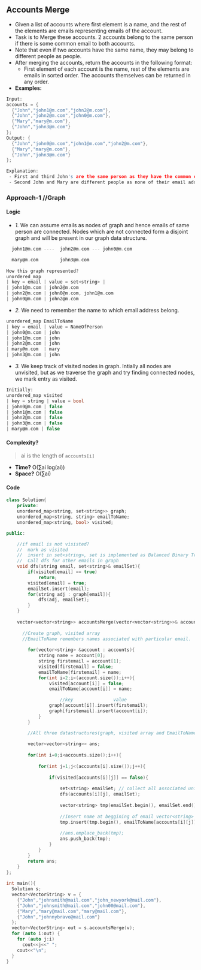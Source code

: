 ## Accounts Merge
- Given a list of accounts where first element is a name, and the rest of the elements are emails representing emails of the account.
- Task is to Merge these accounts. 2 accounts belong to the same person if there is some common email to both accounts. 
- Note that even if two accounts have the same name, they may belong to different people as people.
- After merging the accounts, return the accounts in the following format: 
  - First element of each account is the name, rest of the elements are emails in sorted order. The accounts themselves can be returned in any order.
- **Examples:**
```c
Input: 
accounts = {  
  {"John","john1@m.com","john2@m.com"},
  {"John","john2@m.com","john0@m.com"},
  {"Mary","mary@m.com"},
  {"John","john3@m.com"}
};
Output: {
  {"John","john0@m.com","john1@m.com","john2@m.com"},
  {"Mary","mary@m.com"},
  {"John","john3@m.com"}
};  

Explanation:
 - First and third John's are the same person as they have the common email "john2@m.com".
 - Second John and Mary are different people as none of their email addresses are used by other accounts.
```

### Approach-1  //Graph
#### Logic
- *1.* We can assume emails as nodes of graph and hence emails of same person are connected. Nodes which are not connected form a disjoint graph and will be present in our graph data structure.
```c
  john1@m.com ----  john2@m.com --- john0@m.com

  mary@m.com        john3@m.com
  
How this graph represented?
unordered_map
| key = email | value = set<string> |
| john1@m.com | john2@m.com
| john2@m.com | john0@m.com, john1@m.com
| john0@m.com | john2@m.com
```
- *2.* We need to remember the name to which email address belong.
```c
unordered_map EmailToName
| key = email | value = NameOfPerson
| john0@m.com | john
| john1@m.com | john
| john2@m.com | john
| mary@m.com  | mary
| john3@m.com | john
```
- *3.* We keep track of visited nodes in graph. Intially all nodes are unvisited, but as we traverse the graph and try finding connected nodes, we mark entry as visited.
```c
Initially:
unordered_map visited
| key = string | value = bool
| john0@m.com | false
| john1@m.com | false
| john2@m.com | false
| john3@m.com | false
| mary@m.com | false
```

#### Complexity?
> ai is the length of `accounts[i]`
- **Time?** O(∑ai log(ai))
- **Space?** O(∑ai)

#### Code
```c++
class Solution{
    private:
    unordered_map<string, set<string>> graph;
    unordered_map<string, string> emailToName;
    unordered_map<string, bool> visited;

public:

    //if email is not visisted?
    //  mark as visited
    //  insert in set<string>, set is implemented as Balanced Binary Tree so emails are sorted
    //  Call dfs for other emails in graph
    void dfs(string email, set<string>& emailSet){
        if(visited[email] == true)
            return;
        visited[email] = true;
        emailSet.insert(email);
        for(string adj : graph[email]){
            dfs(adj, emailSet);
        }
    }
    
    vector<vector<string>> accountsMerge(vector<vector<string>>& accounts) {
    
      //Create graph, visited array
      //EmailToName remembers names associated with particular email.
      
        for(vector<string> &account : accounts){
            string name = account[0];
            string firstemail = account[1];
            visited[firstemail] = false;
            emailToName[firstemail] = name;
            for(int i=2;i<(account.size());i++){
                visited[account[i]] = false;
                emailToName[account[i]] = name;

                    //key               value
                graph[account[i]].insert(firstemail);
                graph[firstemail].insert(account[i]);
            }
        }

        //All three datastructures(graph, visited array and EmailToName) are populated.
        
        vector<vector<string>> ans;
        
        for(int i=0;i<accounts.size();i++){
            
            for(int j=1;j<(accounts[i].size());j++){
            
                if(visited[accounts[i][j]] == false){
                
                    set<string> emailSet; // collect all associated unique emails
                    dfs(accounts[i][j], emailSet);
                    
                    vector<string> tmp(emailSet.begin(), emailSet.end());
                    
                    //Insert name at beggining of email vector<string>
                    tmp.insert(tmp.begin(), emailToName[accounts[i][j]]);
                    
                    //ans.emplace_back(tmp);
                    ans.push_back(tmp);
                }
            }
        }
        return ans;
    }
};    
    
int main(){
  Solution s;
  vector<VectorString> v = {
    {"John","johnsmith@mail.com","john_newyork@mail.com"},
    {"John","johnsmith@mail.com","john00@mail.com"},
    {"Mary","mary@mail.com","mary@mail.com"},
    {"John","johnnybravo@mail.com"}
  };
  vector<VectorString> out = s.accountsMerge(v);
  for (auto i:out) {
    for (auto j:i)
      cout<<j<<" ";
    cout<<"\n";
  }
}
```
